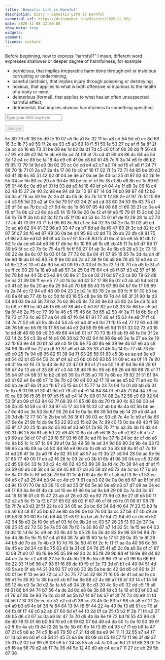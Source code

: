 ```yaml
---
title: 'Domestic Life is Harmful'
description: Diary - Domestic Life is Harmful
canonical_url: https://duinomaker.top/diaries/2020-11-08/
date: 2020-11-08 22:00:00
show_meta: true
widgets:
comment:
license: noshare
---
```


Before beginning, how to express “harmful?” I mean, different word expresses shallower or deeper degree of harmfulness, for example
- pernicious, that implies irreparable harm done through evil or insidious corrupting or undermining;
- baneful (archaic), that implies injury through poisoning or destroying;
- noxious, that applies to what is both offensive or injurious to the health of a body or mind;
- deleterious (formal), that applies to what has an often unsuspected harmful effect;
- detrimental, that implies obvious harmfulness to something specified.

<script async src="https://server.duinomaker.top/blog/assets/crypto-js.min.js" defer></script>
<script src="https://server.duinomaker.top/blog/assets/decrypt.js" defer></script>
<div class="field has-addons">
<p class="control has-icons-left">
    <input id="password" class="input" type="password" maxlength="16" placeholder="Type your AES key here" digest="06c827befa68038b94d9acdd87e8353a183db6dbe0b47d55fe9e8002812ce709">
    <span class="icon is-small is-left">
        <i id="input-bar-icon" class="fas fa-lock"></i>
    </span>
</p>
<p class="control">
    <button id="decrypt" class="button" onclick="decryptAll()" disabled>decrypt</button>
</p>
</div>

<span class="encrypted" iv="ojz3CbyuQcxtzWBh">5c 89 79 e9 36 5b d9 fe 10 07 a5 9e a1 8c 32 11 bc a8 cd 54 9d e0 ec 8d 69 16 3c 1b 73 a9 59 1f 2e ea 93 c5 a3 63 18 f1 51 59 1e 53 27 ce af ff 5a 8f 2f 2e bc cb 16 eb 73 31 be 08 ee 1d b2 8a d1 7d c5 c6 0f bf 0b 28 db ff 56 c8 c7 92 e3 49 d2 94 1e ab e8 9a ad 74 09 af 7b c4 41 39 d8 86 4c 64 a5 5d 3d 12 e4 cc 85 bc fa 18 4a e9 c8 4f 0e c8 b0 b1 45 7c ff 3a 14 e6 fe d6 b2 f5 65 13 79 1d 9d e0 0b 02 35 cc 0d cd e4 e2 c7 a2 74 bd f5 e1 a8 ff 24 71 96 70 1b 71 01 2a d7 2a 4a 17 06 fb c0 af 16 f7 02 7f 1b 73 71 4d 65 be 20 d3 63 4f 3b 9c 85 51 42 62 df 04 ae de a7 0a ae 3e 43 cd 25 d1 97 92 62 2b fe 5b 04 ae 5b 80 ec 20 ab 9d 4e 98 be ee ef ef 6c f8 c1 8b d8 8b ec 1c 89 61 95 0f 46 8c 0e d9 af 31 fd 03 dd a9 fd 18 40 bf c4 04 4e 1f d8 3e 06 f8 c4 b2 48 15 37 2e 40 2c 98 ee 94 d9 2a 10 87 87 14 0d 74 b0 99 87 48 f2 b2 5d 3a af f6 aa 59 9e 2c 2a 4f 4a 05 dc 5b 7b 13 1f f2 88 2e af 97 7b 5f f0 99 c4 c3 95 5d 23 a2 af 0b 5d 79 57 03 34 2f ad cd 03 60 34 53 9b 63 75 c1 26 df 3d aa 7b bc a2 c7 9d 4c da 1b 66 97 95 4d 08 88 c1 66 35 21 cc 0e e4 f9 bf 7a 0b c2 c3 6d da d5 14 15 19 8e 26 0e f2 ef 6f e6 f5 79 6f 15 2c b6 32 56 1b 76 ff 3b b0 62 3c f2 fa d5 1f 00 e0 53 bc 74 61 ef de f0 29 28 1d c2 70 77 ab 41 73 09 73 71 bd 95 60 8c 8d c1 ee b4 32 35 94 2e 0a 3f 02 a9 ed 3c ad a0 62 94 81 32 96 a9 33 47 ca b7 8d ad 0a f6 47 89 2f 3c cd 82 fc c9 07 5f d7 2d f6 ed 87 48 06 0a be d4 95 86 c0 dd 70 2b ab 22 db c8 81 75 c1 66 a0 4e ed b2 98 6f a4 7a e7 61 5b c6 9d f5 41 6a a1 b5 e8 55 8f db f7 62 1c da cd e6 44 e8 56 f7 db bc 8c 10 89 a6 fb d8 cb 45 f1 7a b0 d7 88 17 39 b6 5f cc c2 7b 5c 75 4a f5 fd ff 56 27 0f ab 3c 4e 6b c8 28 e3 2c 73 16 06 22 8e 8a 6c 07 1b 03 0f 5b 77 72 6d 9a 04 41 57 95 15 65 7e 3d 4a c4 df 6e 9d 18 ab b1 e5 83 7b ff 8e 00 d4 2a d7 39 f9 06 a8 99 78 d5 13 e3 ed c1 b1 8e 22 ef 10 e0 4b 90 5d d0 09 f9 c3 03 5f f5 3c f2 1d 0f 70 cb d5 fe 3f c1 ce ff cc 90 29 1a 18 a0 a8 a6 57 3e 25 0d 75 64 c4 c8 ff 87 d3 d2 57 df 16 9d 78 bd ea 44 5b b5 e2 84 06 8e 21 5a ce 02 21 6d 97 c3 ca 90 79 62 d8 5e ba 21 39 09 ff ee e5 77 c0 1b ba dd 42 57 17 98 8a 02 c0 ab a0 94 b8 f4 c0 41 e2 be 9a 20 ae 6a 25 94 a0 70 b8 68 43 15 67 80 84 b7 6e 17 06 89 fa 2a 74 dc f2 94 e9 46 09 04 23 2c b2 1e 83 76 2e ee 99 fc ff 6f 30 b5 be 40 8a 6f ab 77 4b fa cc 5d fd d3 16 55 c8 be 9b 19 7d 44 86 3f 31 90 1a d3 54 9d 03 0e a3 5b 78 b2 7b 62 96 d5 8c 73 30 8e b3 b5 80 2a 5e c6 fc b3 7a b9 c7 89 bc d0 46 f5 65 c9 36 46 e0 b0 87 82 ae b2 33 3e 86 bc c5 ad 9a 6f 46 2e 75 cc 77 39 1e 46 c5 75 45 6d 3d 65 a2 53 4f 3a 71 1d 6b 5e c1 79 73 cf 73 4c a8 57 aa 64 d8 d7 f6 84 81 91 77 a6 a4 f5 63 4e e9 7f ff c6 24 7e 7f 52 e8 a3 8c 4b 44 54 a5 e2 a4 4f e4 0d 71 fb f5 e4 77 f2 93 cd 39 46 76 b6 ec b5 f9 16 17 58 bd d4 e3 2d 55 f9 96 e5 5d 11 51 32 02 73 d3 16 1d dd df 46 68 98 c8 35 49 69 44 b6 01 b7 70 73 1b f6 eb f9 48 fe 0d 3f 2e 02 14 2c 54 c3 3b e1 f4 c6 06 30 b2 70 d3 94 fd 96 6a e6 3e 1a 27 ee 2e 19 a2 fb 63 9e 48 20 bf a3 a9 c0 19 0b 6e 75 d0 9b e9 39 9e 4b 67 e6 ab c8 34 96 3b d9 ba 72 ab df 51 87 a6 a0 48 35 33 a1 45 0a 14 0c 77 d4 73 6d d6 c0 25 7e 94 d8 95 82 51 38 0d 7f 63 26 58 91 83 c5 3b ee ae ad 9e e9 ad 54 d2 b1 d5 64 56 2c af d4 a2 c5 6b c6 b0 83 b5 14 69 ec ea 0f 14 7e 80 e9 0f 9a e2 f6 73 fa 43 3e 82 22 47 0f 83 c1 21 ea 50 19 4f 6d 9e 66 28 6f 59 b7 4d 13 ab cf 25 86 d7 c3 44 38 d8 f6 6c 95 eb 68 26 d4 66 88 78 cf 71 35 b4 97 c4 98 57 fa b2 c8 b6 39 0a ff 65 a0 76 7e 68 ee 79 82 3f 51 81 94 a0 b1 62 a4 6e d6 c7 1c 8e 7b c2 00 d4 00 a2 f7 18 ee ae a5 b2 71 a4 ec 1b b0 bb ae d7 6b 2f b4 fb 67 c5 f5 6a 01 f5 77 1a 23 7a 04 1b 01 d0 bb d6 31 1e fb c8 01 98 b1 30 4f 9d e0 78 c0 d4 e1 14 84 84 0f e0 45 71 84 d4 78 ca f0 ce 99 96 f5 85 6f 97 b5 f5 a9 c4 14 7c 08 61 74 88 2a 72 56 c9 89 92 54 52 5f ab 09 cf 63 94 62 7f 69 39 41 85 d6 8b dd 70 fb 90 4c 83 99 03 a4 56 0b 35 fd 59 cc 87 34 97 c5 17 43 59 f8 32 c2 ab bd 8a 4a 62 5b bb ae c7 6c 43 ec 3e 53 8d 67 55 26 b4 1e 0a 5c 86 39 5d 9a eb 14 29 a5 d4 ad 29 3d db 12 77 50 1b 2b be b5 36 3f 61 06 03 ec 93 c8 7e 4e 1c b9 af 8a 66 47 6e 6e 21 9b fd cb 9e 53 22 83 d0 f5 d2 9e 7c 99 c0 15 0c ba 49 43 ff 68 35 8f 47 20 25 fb ab 8d d5 93 ef 33 e0 5f 7a 95 7b 7f 1c a3 3b 4b f4 d3 44 90 31 d6 25 8d 91 c6 50 22 d9 43 10 8a dd a9 e6 18 2c e6 e2 62 c6 df c7 c9 69 ae 3d cf 07 d1 29 f8 57 93 f6 85 9c ad f0 be 37 fb 24 bc dc cf dd e6 4c 9a b5 1c 1c 97 1c 94 39 af 0a 5a 49 58 1e ad 34 9d 86 80 2d 9b 4e 63 f3 98 65 ca 9b 09 aa c4 80 44 94 e9 06 db 1b d9 a2 3b 83 88 8a 9f d7 7c 19 4f ed 29 4f 3e 2a a0 f8 4e 82 35 b0 a8 57 ac f3 3b 27 c8 94 28 0d ac 9e 9c 31 65 77 49 00 f7 eb a2 f6 28 fe 09 2e c0 3b b1 6b 41 98 36 04 ee c5 92 86 c2 d5 99 64 33 fe 30 c2 4c 46 02 43 53 89 39 3a fd 4c 7b 38 94 ed df af f1 33 59 60 db c8 58 c4 5c d9 45 88 47 c6 a5 58 d2 e5 73 4e 4c bc f7 7b b0 5e 8a 01 35 fc 61 b6 3b 79 9d 31 1c 4d 00 4c 6e 9f cf a5 dd f3 9e c1 53 ec 84 e5 c7 a3 25 44 b3 94 cc 4d c9 1f 61 ca b3 02 0e 0a 0d d8 67 ad 8f bf d0 cd 9c f5 01 70 0e b3 39 16 c0 ad 35 0f 6d 5e a6 9e e9 d6 b7 d7 d9 ae 0e ec e8 f7 83 4a 9e 8f 4b cb cd 10 ee 91 86 9a ad 9a b9 29 06 0a 7a 2d 3c 67 44 19 f8 16 0f c0 f5 47 23 ab af 28 c0 82 ea 92 73 9d c3 8e 27 df b5 b0 1f 52 b2 a5 6c f5 1a f2 b7 31 65 62 d8 02 ff 67 46 cf 8f c6 fe 01 06 67 98 78 5b 7f 7e e3 d3 2f 5f 22 fe c3 34 05 ec 2b bc 6d 34 9d 40 64 7f 23 f3 b3 fa c6 a6 63 c8 87 a5 bb 62 ae 8b da 96 0e b3 76 0d 3a cc 37 b8 47 4b c9 ae 08 b8 3f 30 60 8c bb b6 44 21 e8 91 ba bd a5 37 54 72 94 d0 cc dd eb 50 42 94 5b d3 2e f0 9c e5 af 03 fd 0c 9b 2d cc 03 57 26 25 f3 93 2d 37 3e 08 25 25 d2 72 50 5e 7a 55 68 7b f0 1a 30 86 87 a7 1d 32 5c 1e f5 ee 64 03 fd d3 10 1d 6c 5c d9 eb 30 8b 40 fa 05 29 0a 3b d4 82 9e 98 59 94 84 7b be 44 8b 0c 9c f5 97 c4 a1 8d 38 7a a6 15 60 1a fa 17 51 28 0a 35 1e 9f 29 44 b5 dd 7b ab 7e 4b c9 10 7d 76 3e 50 41 6f 2c fc f1 f7 aa 0a 40 56 6c 59 8e 45 ec 2d 34 cd 8c 75 63 d3 1a 31 c8 04 7d 25 41 a5 2c 0a a0 6a df c1 87 10 08 7f d0 07 46 f6 9e 95 d5 99 e9 20 2c 85 f8 29 9b 8d ef 19 9e 88 d4 92 44 dc 2a 5c c2 a8 6f 27 5e 1b 4b 5b 29 8c 5b c9 96 73 bf e0 96 6a 66 69 9d 22 33 1f b6 56 e7 93 51 f6 86 dc f0 f9 cf 3c 73 3d d1 b1 c4 40 94 51 4d 49 5a eb 6f eb 44 21 38 93 57 c0 b0 30 9b 5a be dc 42 6d d0 c4 90 fa 2f 00 0f be ff 13 ee a0 72 ca c7 2c 75 77 b4 32 68 71 f6 05 de 4f ad ad fe cb 99 e1 7e 35 92 1c 38 ba e3 cb 67 be 6e 88 c2 4c 68 a7 f6 bf 33 14 cf 14 56 89 12 4e e9 3a 3d d2 5a fa b5 a6 04 26 8c d3 20 4c 9c d0 32 dd c5 18 a8 fd 61 86 b4 94 74 b7 56 4a de 2d 0d e8 8e 3b 88 1d c3 1a 19 e1 83 bf 93 a3 c1 76 d7 8b 2e 93 7a 2d cb 8f ad 5b b7 f4 97 b6 b7 ef 3f 74 73 40 e9 41 fd f4 56 f7 3f 33 0e ec db 52 e2 cd d1 39 cc 73 45 0e 83 b7 98 c5 a8 e7 21 2a e4 a9 b3 e9 4c bf 38 fe 84 64 13 94 f8 5f 44 22 4a 43 9a f3 d8 51 cc 79 af 64 fb 8f f7 46 c6 a2 ab 67 60 6d ef e4 f0 2d 0f ce 25 f5 b2 ff 3b 71 f4 a2 27 48 b5 d6 c3 67 ac 0a a6 8c 47 7a 70 d9 4b 6a 6e f9 72 bd f8 55 43 96 c9 8e d0 78 f3 01 66 b0 94 f0 e0 c9 f9 62 07 6d 49 e4 db 50 1c 0e f0 50 39 91 e2 ff 6e 4a eb f9 84 f2 28 1a 9c 5b 60 8b 14 f3 85 d4 93 c7 f1 eb b6 fa 47 07 21 c5 b8 ac 74 c5 1b e6 79 50 c7 21 fd d6 ba e9 94 11 11 32 55 a7 a4 f7 61 1d b3 eb b0 ef c4 5d 21 45 51 6a 9e 48 09 c6 b5 18 57 f2 f1 96 3f d9 37 25 31 c2 02 bd 99 d9 08 e9 b7 24 b8 55 a5 c4 7a 00 ae 6d 21 51 68 26 0f 1e e5 16 aa 56 70 d2 ab f7 7a 36 d4 5e 12 40 d0 ab c4 ec a7 11 27 cc eb 29 5b 07 08</span>